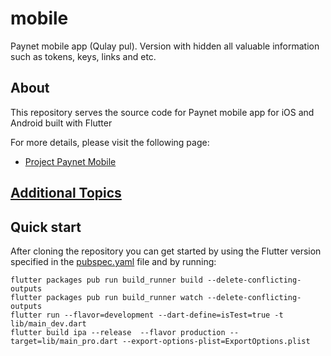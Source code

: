 # mobile

Paynet mobile app (Qulay pul).
Version with hidden all valuable information such as tokens, keys, links and etc.

## About

This repository serves the source code for Paynet mobile app for iOS and Android built with Flutter

For more details, please visit the following page:
- [Project Paynet Mobile](https://ipsuz.atlassian.net/wiki/spaces/PM/overview?homepageId=262214)

## [Additional Topics](docs/contents.md)

## Quick start

After cloning the repository you can get started by using the Flutter version specified in
the [pubspec.yaml](pubspec.yaml) file and by running:

```
flutter packages pub run build_runner build --delete-conflicting-outputs
flutter packages pub run build_runner watch --delete-conflicting-outputs
flutter run --flavor=development --dart-define=isTest=true -t lib/main_dev.dart
flutter build ipa --release  --flavor production --target=lib/main_pro.dart --export-options-plist=ExportOptions.plist
```

